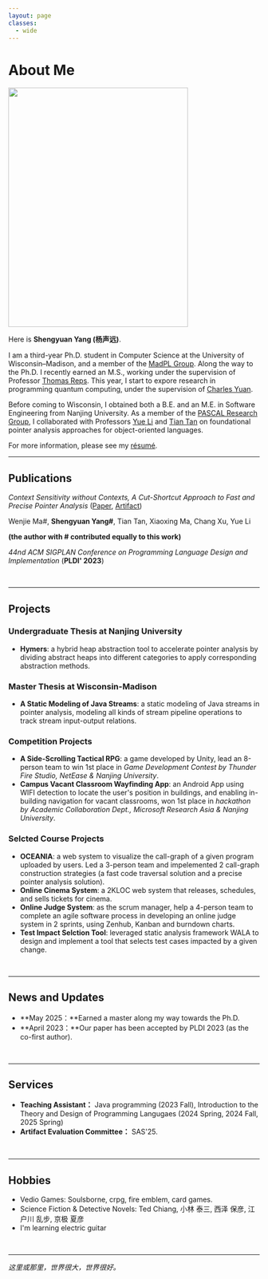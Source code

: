 ```yaml
---
layout: page
classes: 
  - wide
---
```


# About Me

<img src="https://yangshengyuan.github.io/shengyuanyang.jpg" class="floatpic" width="360" height="480">

Here is **Shengyuan Yang (杨声远)**.

I am a third-year Ph.D. student in Computer Science at the University of Wisconsin–Madison, and a member of the [MadPL Group](https://madpl.cs.wisc.edu/). Along the way to the Ph.D. I recently earned an M.S., working under the supervision of Professor [Thomas Reps](https://pages.cs.wisc.edu/~reps/). This year, I start to expore research in programming quantum computing, under the supervision of [Charles Yuan](https://pages.cs.wisc.edu/~charlesyuan/). 

Before coming to Wisconsin, I obtained both a B.E. and an M.E. in Software Engineering from Nanjing University. As a member of the [PASCAL Research Group](https://pascal-lab.net/), I collaborated with Professors [Yue Li](https://yuelee.bitbucket.io/) and [Tian Tan](https://silverbullettt.bitbucket.io/) on foundational pointer analysis approaches for object-oriented languages.

For more information, please see my [résumé](https://yangshengyuan.github.io/file/CV-shengyuanyang.pdf).

---

## Publications
*Context Sensitivity without Contexts, A Cut-Shortcut Approach to Fast and Precise Pointer Analysis* ([Paper](https://dl.acm.org/doi/abs/10.1145/3591242), [Artifact](https://zenodo.org/record/7808384))

Wenjie Ma#, **Shengyuan Yang#**, Tian Tan, Xiaoxing Ma, Chang Xu, Yue Li

**(the author with # contributed equally to this work)**

*44nd ACM SIGPLAN Conference on Programming Language Design and Implementation* (**PLDI' 2023**)

<br>

---

## Projects

### Undergraduate Thesis at Nanjing University
- **Hymers**: a hybrid heap abstraction tool to accelerate pointer analysis by dividing abstract heaps into
different categories to apply corresponding abstraction methods.

### Master Thesis at Wisconsin-Madison
- **A Static Modeling of Java Streams**: a static modeling of Java streams in pointer analysis, modeling all kinds of stream pipeline operations to track stream input-output relations.

### Competition Projects
- **A Side-Scrolling Tactical RPG**: a game developed by Unity, lead an 8-person team to win 1st place in *Game Development Contest by Thunder Fire Studio, NetEase & Nanjing University*.
- **Campus Vacant Classroom Wayfinding App**: an Android App using WIFI detection to locate the user's position in buildings, and enabling in-building navigation for vacant classrooms, won 1st place in *hackathon by Academic Collaboration Dept., Microsoft Research Asia & Nanjing University*.

### Selcted Course Projects
- **OCEANIA**: a web system to visualize the call-graph of a given program uploaded by users. Led a 3-person team and impelemented 2 call-graph construction strategies (a fast code traversal solution and a precise pointer analysis solution). 
- **Online Cinema System**: a 2KLOC web system that releases, schedules, and sells tickets for cinema.
- **Online Judge System**: as the scrum manager, help a 4-person team to complete an agile software process in developing an online judge system in 2 sprints, using Zenhub, Kanban and burndown charts.
- **Test Impact Selction Tool**: leveraged static analysis framework WALA to design and implement a tool that selects test cases impacted by a given change.

<br>

---

## News and Updates

- **May 2025：**Earned a master along my way towards the Ph.D. 
- **April 2023：**Our paper has been accepted by PLDI 2023 (as the co-first author).

<br>

---

## Services

- **Teaching Assistant：** Java programming (2023 Fall), Introduction to the Theory and Design of Programming Langugaes (2024 Spring, 2024 Fall, 2025 Spring)
- **Artifact Evaluation Committee：** SAS'25. 

<br>

---

## Hobbies

- Vedio Games: Soulsborne, crpg, fire emblem, card games.
- Science Fiction & Detective Novels: Ted Chiang, 小林 泰三, 西泽 保彦, 江户川 乱步, 京极 夏彦
- I'm learning electric guitar

<br>

---
*这里或那里，世界很大，世界很好。*